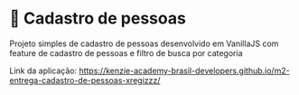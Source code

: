 # 🏁 Cadastro de pessoas
Projeto simples de cadastro de pessoas desenvolvido em VanillaJS com feature de cadastro de pessoas e filtro de busca por categoria

Link da aplicação: https://kenzie-academy-brasil-developers.github.io/m2-entrega-cadastro-de-pessoas-xregizzz/
